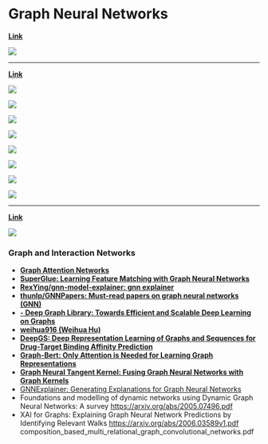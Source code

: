 # Graph Neural Networks

[**Link**](https://arxiv.org/abs/1903.03894)

![](images/2020-07-21-04-49-16.png)

---

[**Link**](https://papers.nips.cc/paper/8110-glomo-unsupervised-learning-of-transferable-relational-graphs.pdf)

![](images/2020-07-23-01-11-22.png)

![](images/2020-07-23-01-13-04.png)

![](images/2020-07-22-00-29-11.png)

![](images/2020-07-22-00-29-42.png)

![](images/2020-07-22-00-30-07.png)

![](images/2020-07-22-00-30-44.png)

![](images/2020-07-22-00-31-02.png)

![](images/2020-07-22-00-31-24.png)

---

[**Link**](https://openaccess.thecvf.com/content_CVPR_2019/papers/Chen_Graph-Based_Global_Reasoning_Networks_CVPR_2019_paper.pdf)

![](images/2020-07-22-01-58-53.png)

### Graph and Interaction Networks

- [**Graph Attention Networks**](https://arxiv.org/abs/1710.10903.pdf)
- [**SuperGlue: Learning Feature Matching with Graph Neural Networks**](https://arxiv.org/abs/1911.11763.pdf)
- [**RexYing/gnn-model-explainer: gnn explainer**](https://github.com/RexYing/gnn-model-explainer)
- [**thunlp/GNNPapers: Must-read papers on graph neural networks (GNN)**](https://github.com/thunlp/GNNPapers)
- [**- Deep Graph Library: Towards Efficient and Scalable Deep Learning on Graphs**](https://paperswithcode.com/paper/deep-graph-library-towards-efficient-and)
- [**weihua916 (Weihua Hu)**](https://github.com/weihua916)
- [**DeepGS: Deep Representation Learning of Graphs and Sequences for Drug-Target Binding Affinity Prediction**](https://paperswithcode.com/paper/deepgs-deep-representation-learning-of-graphs)
- [**Graph-Bert: Only Attention is Needed for Learning Graph Representations**](https://arxiv.org/abs/2001.05140v1.pdf)
- [**Graph Neural Tangent Kernel: Fusing Graph Neural Networks with Graph Kernels**](https://arxiv.org/abs/1905.13192.pdf)
- [GNNExplainer: Generating Explanations for Graph Neural Networks](https://arxiv.org/abs/1903.03894.pdf)
- Foundations and modelling of dynamic networks using Dynamic Graph Neural Networks: A survey https://arxiv.org/abs/2005.07496.pdf
- XAI for Graphs: Explaining Graph Neural Network Predictions by Identifying Relevant Walks https://arxiv.org/abs/2006.03589v1.pdf
  composition_based_multi_relational_graph_convolutional_networks.pdf
